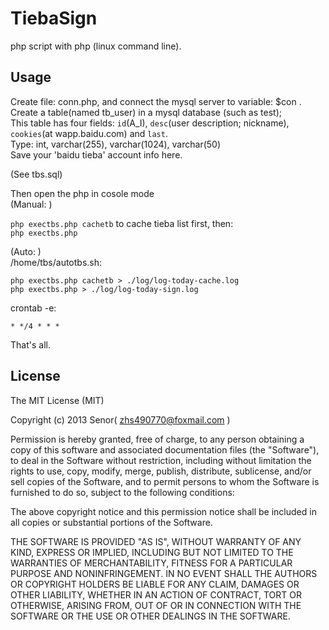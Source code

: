 TiebaSign
=========

php script with php (linux command line).


Usage
---
Create file: conn.php, and connect the mysql server to variable: $con .  
Create a table(named tb_user) in a mysql database (such as test);  
This table has four fields: `id`(A_I), `desc`(user description; nickname), `cookies`(at wapp.baidu.com) and `last`.  
Type: int, varchar(255), varchar(1024), varchar(50)  
Save your 'baidu tieba' account info here.  

(See tbs.sql)

Then open the php in cosole mode  
(Manual: )    

`php exectbs.php cachetb` to cache tieba list first, then:   
`php exectbs.php`    

(Auto: )   
/home/tbs/autotbs.sh:   

    php exectbs.php cachetb > ./log/log-today-cache.log
    php exectbs.php > ./log/log-today-sign.log


crontab -e:   

    * */4 * * * 


That's all.  

License
---
The MIT License (MIT)  

Copyright (c) 2013 Senor(  zhs490770@foxmail.com  )

Permission is hereby granted, free of charge, to any person obtaining a copy
of this software and associated documentation files (the "Software"), to deal
in the Software without restriction, including without limitation the rights
to use, copy, modify, merge, publish, distribute, sublicense, and/or sell
copies of the Software, and to permit persons to whom the Software is
furnished to do so, subject to the following conditions:

The above copyright notice and this permission notice shall be included in
all copies or substantial portions of the Software.

THE SOFTWARE IS PROVIDED "AS IS", WITHOUT WARRANTY OF ANY KIND, EXPRESS OR
IMPLIED, INCLUDING BUT NOT LIMITED TO THE WARRANTIES OF MERCHANTABILITY,
FITNESS FOR A PARTICULAR PURPOSE AND NONINFRINGEMENT. IN NO EVENT SHALL THE
AUTHORS OR COPYRIGHT HOLDERS BE LIABLE FOR ANY CLAIM, DAMAGES OR OTHER
LIABILITY, WHETHER IN AN ACTION OF CONTRACT, TORT OR OTHERWISE, ARISING FROM,
OUT OF OR IN CONNECTION WITH THE SOFTWARE OR THE USE OR OTHER DEALINGS IN
THE SOFTWARE.
